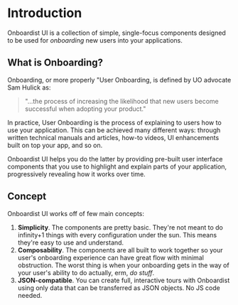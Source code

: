 # Introduction 

Onboardist UI is a collection of simple, single-focus components designed to be used for _onboarding_ new users into your applications.

## What is Onboarding?

Onboarding, or more properly "User Onboarding, is defined by UO advocate Sam Hulick as:

> "...the process of increasing the likelihood that new users become successful when adopting your product."

In practice, User Onboarding is the process of explaining to users how to use your application. This can be achieved many different ways: through written technical manuals and articles, how-to videos, UI enhancements built on top your app, and so on.

Onboardist UI helps you do the latter by providing pre-built user interface components that you use to highlight and explain parts of your application, progressively revealing how it works over time.

## Concept

Onboardist UI works off of few main concepts:

1. **Simplicity**. The components are pretty basic. They're not meant to do infinity+1 things with every configuration under the sun. This means they're easy to use and understand.
2. **Composability**. The components are all built to work together so your user's onboarding experience can have great flow with minimal obstruction. The worst thing is
when your onboarding gets in the way of your user's ability to do actually, erm, *do stuff*.
1. **JSON-compatible**. You can create full, interactive tours with Onboardist using only data that can be transferred as JSON objects. No JS code needed.